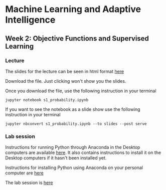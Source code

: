# Machine Learning and Adaptive Intelligence 

## Week 2: Objective Functions and Supervised Learning

### Lecture

The slides for the lecture can be seen in html format [here](s2_objective.ipynb)

Download the file. Just clicking won't show you the slides. 

Once you download the file, use the following instruction in your terminal

`jupyter notebook s1_probability.ipynb`

If you want to see the notebook as a slide show use the following instruction in your terminal

`jupyter nbconvert s1_probability.ipynb --to slides --post serve`

### Lab session

Instructions for running Python through Anaconda in the Desktop computers are available [here](http://inverseprobability.com/mlai2015/anaconda.html). It also contains instructions to install it on the Desktop computers if it hasn't been installed yet. 

Instructions for installing Python using Anaconda on your personal computer are [here](how_to_anaconda.md)

The lab session is [here](instructions_lab_w1.md)